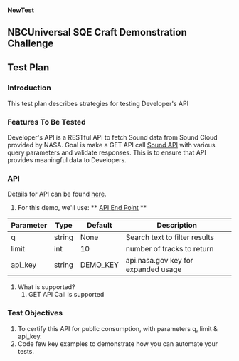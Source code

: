 #### NewTest
## NBCUniversal SQE Craft Demonstration Challenge
## Test Plan
### Introduction
This test plan describes strategies for testing Developer's API

### Features To Be Tested
Developer's API is a RESTful API to fetch Sound data from Sound Cloud provided by NASA. Goal is make a GET API call [Sound API](https://api.nasa.gov/planetary/sounds) with various query parameters and validate responses. This is to ensure that API provides meaningful data to Developers.

### API
Details for API can be found [here](https://api.nasa.gov/api.html#sounds).
1. For this demo, we'll use:
 ** [API End Point](https://api.nasa.gov/planetary/sounds) **

 | Parameter | Type | Default | Description |
 |-----------|------|---------|-------------|
 | q | string | None | Search text to filter results |
 | limit | int | 10 | number of tracks to return |
 | api_key | string | DEMO_KEY | api.nasa.gov key for expanded usage |

1. What is supported?
   1. GET API Call is supported
   

### Test Objectives

1. To certify this API for public consumption, with parameters q, limit & api_key. 
2. Code few key examples to demonstrate how you can automate your tests.
